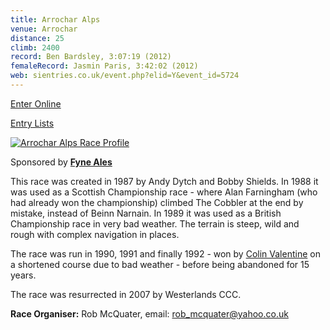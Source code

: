 ```yaml
---
title: Arrochar Alps
venue: Arrochar
distance: 25
climb: 2400
record: Ben Bardsley, 3:07:19 (2012)
femaleRecord: Jasmin Paris, 3:42:02 (2012)
web: sientries.co.uk/event.php?elid=Y&event_id=5724
---
```

[Enter Online](https://www.sientries.co.uk/event.php?event_id=5724 "Click here to enter this event")

[Entry Lists](https://www.sientries.co.uk/list.php?event_id=5724 "Click here to view the entry list")

[![Arrochar Alps Race Profile](http://chris-upson.com/raceprofiles/ArrocharProfile_tn.jpg)](http://chris-upson.com/raceprofiles/ArrocharProfile.jpg)

Sponsored by [**Fyne Ales**](http://www.fyneales.com/)

This race was created in 1987 by Andy Dytch and Bobby Shields. In 1988 it was used as a Scottish Championship race - where Alan Farningham (who had already won the championship) climbed The Cobbler at the end by mistake, instead of Beinn Narnain. In 1989 it was used as a British Championship race in very bad weather. The terrain is steep, wild and rough with complex navigation in places.

The race was run in 1990, 1991 and finally 1992 - won by [Colin Valentine](http://www.scottishhillracing.co.uk/RunnerDetails.aspx?RunnerID=R2765) on a shortened course due to bad weather - before being abandoned for 15 years.

The race was resurrected in 2007 by Westerlands CCC.

**Race Organiser:** Rob McQuater, email: [rob\_mcquater@yahoo.co.uk](mailto:rob_mcquater@yahoo.co.uk)